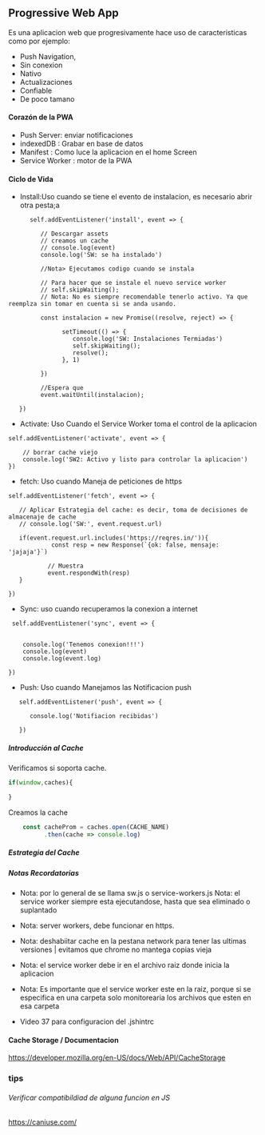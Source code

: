 ## Progressive Web App

Es una aplicacion web que progresivamente hace uso de caracteristicas como por ejemplo:

- Push Navigation, 
- Sin conexion 
- Nativo
- Actualizaciones
- Confiable 
- De poco tamano

#### Corazón de la PWA


- Push Server: enviar notificaciones
- indexedDB : Grabar en base de datos
- Manifest : Como luce la aplicacion en el home Screen
- Service Worker : motor de la PWA


#### Ciclo de Vida

 - Install:Uso cuando se tiene el evento de instalacion, es necesario abrir otra pesta;a
```
      self.addEventListener('install', event => {

         // Descargar assets
         // creamos un cache
         // console.log(event)
         console.log('SW: se ha instalado')

         //Nota> Ejecutamos codigo cuando se instala

         // Para hacer que se instale el nuevo service worker
         // self.skipWaiting();
         // Nota: No es siempre recomendable tenerlo activo. Ya que reemplza sin tomar en cuenta si se anda usando.

         const instalacion = new Promise((resolve, reject) => {

               setTimeout(() => {
                  console.log('SW: Instalaciones Termiadas')
                  self.skipWaiting();
                  resolve();
               }, 1)

         })

         //Espera que
         event.waitUntil(instalacion);

   })
```
 - Activate: Uso Cuando el Service Worker toma el control de la aplicacion
```
self.addEventListener('activate', event => {
    
    // borrar cache viejo
    console.log('SW2: Activo y listo para controlar la aplicacion')
})
```

 - fetch: Uso cuando Maneja de peticiones de https

 ```
self.addEventListener('fetch', event => {

    // Aplicar Estrategia del cache: es decir, toma de decisiones de almacenaje de cache
    // console.log('SW:', event.request.url)
    
    if(event.request.url.includes('https://reqres.in/')){
             const resp = new Response(`{ok: false, mensaje: 'jajaja'}`)
             
            // Muestra
            event.respondWith(resp)
    }

})
```
- Sync: uso cuando recuperamos la conexion a internet

```
 self.addEventListener('sync', event => {


    console.log('Tenemos conexion!!!')
    console.log(event)
    console.log(event.log)

})
```

 - Push: Uso cuando Manejamos las  Notificacion push
 
```
   self.addEventListener('push', event => {

      console.log('Notifiacion recibidas')

   })

```

##### Introducción al Cache

Verificamos si soporta cache. 

```javascript
if(window,caches){

}
```

Creamos la cache
```javascript
    const cacheProm = caches.open(CACHE_NAME)
          .then(cache => console.log)
```

##### Estrategia del Cache


##### Notas Recordatorias

- Nota: por lo general de se llama sw.js o service-workers.js
   Nota: el service worker siempre esta ejecutandose, hasta que sea eliminado o suplantado

- Nota: server workers, debe funcionar en https. 

- Nota: deshabiitar cache en la pestana network para tener las ultimas versiones | evitamos que chrome no mantega copias vieja

- Nota:  el service worker debe ir en el archivo raiz donde inicia la aplicacion

- Nota: Es importante que el service worker este en la raiz, porque si se especifica en una carpeta solo monitorearia los archivos que esten en esa carpeta

- Video 37 para configuracion del .jshintrc



#### Cache Storage / Documentacion

https://developer.mozilla.org/en-US/docs/Web/API/CacheStorage


### tips

###### Verificar compatibildiad de alguna funcion en JS 

https://caniuse.com/


